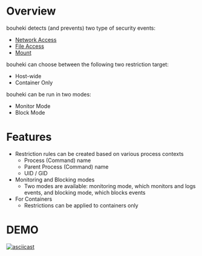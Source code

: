 # Overview

bouheki detects (and prevents) two type of security events:

- [Network Access](../configuration/network-restriction/configuration.md)
- [File Access](../configuration/file-access-restriction/configuration.md)
- [Mount](../configuration//mount-restriction/configuration.md)

bouheki can choose between the following two restriction target:

- Host-wide
- Container Only

bouheki can be run in two modes:

- Monitor Mode
- Block Mode

# Features

- Restriction rules can be created based on various process contexts
    - Process (Command) name
    - Parent Process (Command) name
    - UID / GID
- Monitoring and Blocking modes
    - Two modes are available: monitoring mode, which monitors and logs events, and blocking mode, which blocks events
- For Containers
    - Restrictions can be applied to containers only

# DEMO

[![asciicast](https://asciinema.org/a/475371.svg)](https://asciinema.org/a/475371)